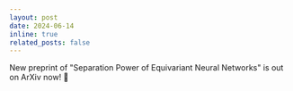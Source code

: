 ```yaml
---
layout: post
date: 2024-06-14
inline: true
related_posts: false
---
```


New preprint of "Separation Power of Equivariant Neural Networks" is out on ArXiv now! 🎉
